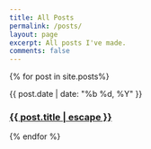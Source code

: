 ```yaml
---
title: All Posts
permalink: /posts/
layout: page
excerpt: All posts I've made.
comments: false
---
```


{% for post in site.posts%}
<article class="post-item">
  <span class="post-item-date">{{ post.date | date: "%b %d, %Y" }}</span>
  <h3 class="post-item-title">
    <a href="{{ post.url }}">{{ post.title | escape }}</a>
  </h3>
</article>
{% endfor %}
